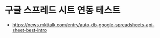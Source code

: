 # 구글 스프레드 시트 연동 테스트
- https://news.mkttalk.com/entry/auto-db-google-spreadsheets-api-sheet-best-intro
